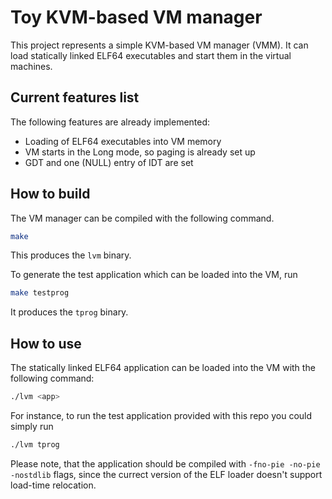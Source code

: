 # Toy KVM-based VM manager

This project represents a simple KVM-based VM manager (VMM). It can load statically linked ELF64 executables
and start them in the virtual machines.

## Current features list

The following features are already implemented:
- Loading of ELF64 executables into VM memory
- VM starts in the Long mode, so paging is already set up
- GDT and one (NULL) entry of IDT are set

## How to build
The VM manager can be compiled with the following command.

```bash
make
```

This produces the `lvm` binary.

To generate the test application which can be loaded into the VM, run
```bash
make testprog
```

It produces the `tprog` binary.

## How to use

The statically linked ELF64 application can be loaded into the VM with the following command:

```bash
./lvm <app>
```

For instance, to run the test application provided with this repo you could simply run
```bash
./lvm tprog
```

Please note, that the application should be compiled with `-fno-pie -no-pie -nostdlib` flags,
since the currect version of the ELF loader doesn't support load-time relocation.
